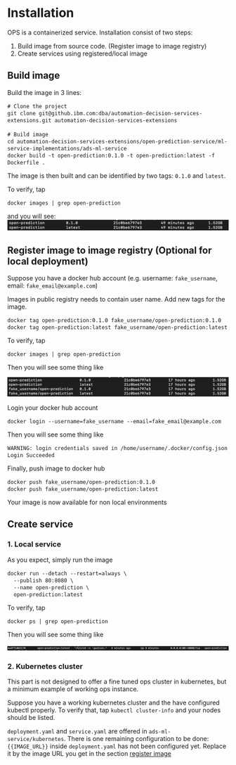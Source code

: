 # Installation

OPS is a containerized service. Installation consist of two steps: 
1. Build image from source code. (Register image to image registry)
2. Create services using registered/local image

## Build image

Build the image in 3 lines:
```shell script
# Clone the project
git clone git@github.ibm.com:dba/automation-decision-services-extensions.git automation-decision-services-extensions

# Build image
cd automation-decision-services-extensions/open-prediction-service/ml-service-implementations/ads-ml-service
docker build -t open-prediction:0.1.0 -t open-prediction:latest -f Dockerfile .
```
The image is then built and can be identified by two tags: `0.1.0` and `latest`.

To verify, tap
```shell script
docker images | grep open-prediction
```

and you will see:
![OpenApi](build_image.png)

## Register image to image registry (Optional for local deployment)

Suppose you have a docker hub account 
(e.g. username: `fake_username`, email: `fake_email@example.com`)

Images in public registry needs to contain user name. Add new tags for the image.
```shell script
docker tag open-prediction:0.1.0 fake_username/open-prediction:0.1.0
docker tag open-prediction:latest fake_username/open-prediction:latest
```

To verify, tap
```shell script
docker images | grep open-prediction
```

Then you will see some thing like

![OpenApi](add_new_tag.png)

Login your docker hub account

```shell script
docker login --username=fake_username --email=fake_email@example.com
```

Then you will see some thing like

```shell script
WARNING: login credentials saved in /home/username/.docker/config.json
Login Succeeded
```

Finally, push image to docker hub

```shell script
docker push fake_username/open-prediction:0.1.0
docker push fake_username/open-prediction:latest
```

Your image is now available for non local environments 

## Create service

### 1. Local service

As you expect, simply run the image

```shell script
docker run --detach --restart=always \
  --publish 80:8080 \
  --name open-prediction \
  open-prediction:latest
```

To verify, tap
```shell script
docker ps | grep open-prediction
```

Then you will see some thing like

![OpenApi](ops_docker.png)

### 2. Kubernetes cluster

This part is not designed to offer a fine tuned ops cluster in kubernetes, but
a minimum example of working ops instance.

Suppose you have a working kubernetes cluster and the have configured kubectl
properly. To verify that, tap `kubectl cluster-info` and your nodes should be listed.

`deployment.yaml` and `service.yaml` are offered in `ads-ml-service/kubernetes`. There is one
remaining configuration to be done: `{{IMAGE_URL}}` inside `deployment.yaml` has not been
configured yet. Replace it by the image URL you get in the section 
[register image](#register-image-to-image-registry-optional-for-local-deployment)
